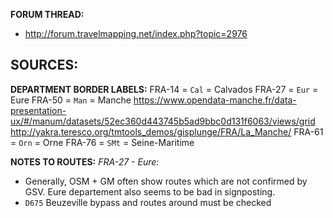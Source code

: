 ﻿**FORUM THREAD:**
- http://forum.travelmapping.net/index.php?topic=2976


**SOURCES:**
- 

**DEPARTMENT BORDER LABELS:**
FRA-14 = `Cal` = Calvados
FRA-27 = `Eur` = Eure
FRA-50 = `Man` = Manche
   https://www.opendata-manche.fr/data-presentation-ux/#/manum/datasets/52ec360d443745b5ad9bbc0d131f6063/views/grid
   http://yakra.teresco.org/tmtools_demos/gisplunge/FRA/La_Manche/
FRA-61 = `Orn` = Orne
FRA-76 = `SMt` = Seine-Maritime


**NOTES TO ROUTES:**
*FRA-27 - Eure:*
- Generally, OSM + GM often show routes which are not confirmed by GSV. Eure departement also seems to be bad in signposting.
- `D675` Beuzeville bypass and routes around must be checked

